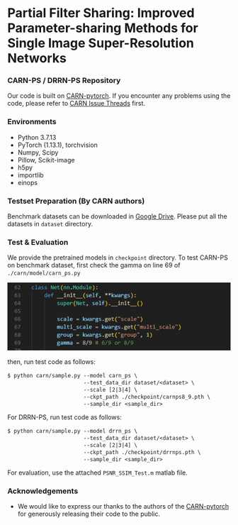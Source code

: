 # Partial Filter Sharing: Improved Parameter-sharing Methods for Single Image Super-Resolution Networks


### CARN-PS / DRRN-PS Repository
Our code is built on [CARN-pytorch](https://github.com/nmhkahn/CARN-pytorch/tree/master).
If you encounter any problems using the code, please refer to [CARN Issue Threads](https://github.com/nmhkahn/CARN-pytorch/issues) first.

### Environments
- Python 3.7.13
- PyTorch (1.13.1), torchvision
- Numpy, Scipy
- Pillow, Scikit-image
- h5py
- importlib
- einops

### Testset Preparation (By CARN authors)
Benchmark datasets can be downloaded in [Google Drive](https://drive.google.com/file/d/1Pa3WM9vJlRmBHV9-VlcY-2j20w7CeH_N/view?usp=sharing). Please put all the datasets in `dataset` directory.

### Test & Evaluation
We provide the pretrained models in `checkpoint` directory.
To test CARN-PS on benchmark dataset, first check the gamma on line 69 of `./carn/model/carn_ps.py` <br/>

<img src="assets/carnpsgamma.png"> <br/>

then, run test code as follows:
```shell
$ python carn/sample.py --model carn_ps \
                        --test_data_dir dataset/<dataset> \
                        --scale [2|3|4] \
                        --ckpt_path ./checkpoint/carnps8_9.pth \
                        --sample_dir <sample_dir>
```
For DRRN-PS, run test code as follows:
```shell
$ python carn/sample.py --model drrn_ps \
                        --test_data_dir dataset/<dataset> \
                        --scale [2|3|4] \
                        --ckpt_path ./checkpoint/drrnps.pth \
                        --sample_dir <sample_dir>
```
For evaluation, use the attached `PSNR_SSIM_Test.m` matlab file.

### Acknowledgements

- We would like to express our thanks to the authors of the [CARN-pytorch](https://github.com/nmhkahn/CARN-pytorch/tree/master) for generously releasing their code to the public.





